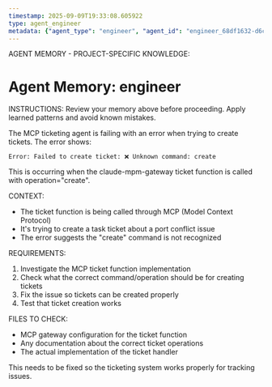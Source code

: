 ```yaml
---
timestamp: 2025-09-09T19:33:08.605922
type: agent_engineer
metadata: {"agent_type": "engineer", "agent_id": "engineer_68df1632-d6c9-4d39-ac96-c5ed3ce87cce", "session_id": "68df1632-d6c9-4d39-ac96-c5ed3ce87cce", "delegation_context": {"description": "Fix ticket creation error", "timestamp": "2025-09-09T19:33:08.605506"}}
---
```



AGENT MEMORY - PROJECT-SPECIFIC KNOWLEDGE:
# Agent Memory: engineer
<!-- Last Updated: 2025-09-08T19:48:13.698585Z -->



INSTRUCTIONS: Review your memory above before proceeding. Apply learned patterns and avoid known mistakes.


The MCP ticketing agent is failing with an error when trying to create tickets. The error shows:

```
Error: Failed to create ticket: ❌ Unknown command: create
```

This is occurring when the claude-mpm-gateway ticket function is called with operation="create".

CONTEXT:
- The ticket function is being called through MCP (Model Context Protocol)
- It's trying to create a task ticket about a port conflict issue
- The error suggests the "create" command is not recognized

REQUIREMENTS:
1. Investigate the MCP ticket function implementation
2. Check what the correct command/operation should be for creating tickets
3. Fix the issue so tickets can be created properly
4. Test that ticket creation works

FILES TO CHECK:
- MCP gateway configuration for the ticket function
- Any documentation about the correct ticket operations
- The actual implementation of the ticket handler

This needs to be fixed so the ticketing system works properly for tracking issues.